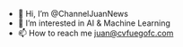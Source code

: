 - 👋 Hi, I’m @ChannelJuanNews
- 👀 I’m interested in AI & Machine Learning
- 📫 How to reach me juan@cvfuegofc.com

